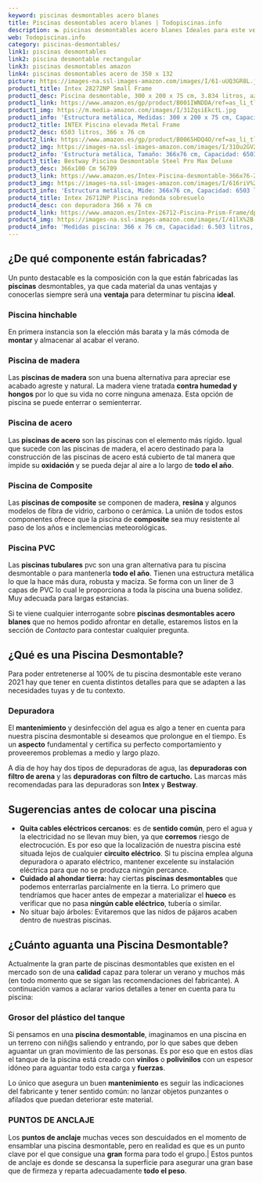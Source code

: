 ```yaml
---
keyword: piscinas desmontables acero blanes
title: Piscinas desmontables acero blanes | Todopiscinas.info
description: 🏊 piscinas desmontables acero blanes Ideales para este verano 2021. Aquí puedes comprar piscinas desmontables acero blanes y comparar con otras similares. No dejes escapar piscinas desmontables acero blanes a un precio realmente tentador.
web: Todopiscinas.info
category: piscinas-desmontables/
link1: piscinas desmontables
link2: piscina desmontable rectangular
link3: piscinas desmontables amazon
link4: piscinas desmontables acero de 350 x 132
picture: https://images-na.ssl-images-amazon.com/images/I/61-uUQ3GR8L.jpg
product1_title: Intex 28272NP Small Frame
product1_desc: Piscina desmontable, 300 x 200 x 75 cm, 3.834 litros, azul
product1_link: https://www.amazon.es/gp/product/B001IWNDDA/ref=as_li_tl?ie=UTF8&camp=3638&creative=24630&creativeASIN=B001IWNDDA&linkCode=as2&tag=todopiscinas0e-21&linkId=25b9d647487c889cb6ef56ed63f50ca1
product1_img: https://m.media-amazon.com/images/I/31ZqsiEkctL.jpg
product1_info: 'Estructura metálica, Medidas: 300 x 200 x 75 cm, Capacidad: 3.834 litros, Para 6 personas (+ 6 años), Fácil montaje, Forma rectangular'
product2_title: INTEX Piscina elevada Metal Frame
product2_desc: 6503 litros, 366 x 76 cm
product2_link: https://www.amazon.es/gp/product/B0065HDQ4O/ref=as_li_tl?ie=UTF8&camp=3638&creative=24630&creativeASIN=B0065HDQ4O&linkCode=as2&tag=todopiscinas0e-21&linkId=ed2430e3ba564d3527ee103df33ed7b3
product2_img: https://images-na.ssl-images-amazon.com/images/I/31Ou2GV2SAL.jpg
product2_info: 'Estructura metálica, Tamaño: 366x76 cm, Capacidad: 6503 litros, Forma circular, De 4 a 7 personas (+6 años)'
product3_title: Bestway Piscina Desmontable Steel Pro Max Deluxe
product3_desc: 366x100 Cm 56709
product3_link: https://www.amazon.es/Intex-Piscina-desmontable-366x76-28210NP/dp/B0065HDQ4O?__mk_es_ES=%C3%85M%C3%85%C5%BD%C3%95%C3%91&crid=25UQGV9HG2INI&dchild=1&keywords=piscinas+desmontables&qid=1615854176&sprefix=piscinas+dem%2Caps%2C201&sr=8-5&linkCode=ll1&tag=todopiscinas0e-21&linkId=34f200977c6cbaab1f3f4d9ac0e64755&language=es_ES&ref_=as_li_ss_tl
product3_img: https://images-na.ssl-images-amazon.com/images/I/616riV%2BiY3L.jpg
product3_info: 'Estructura metálica, Mide: 366x76 cm, Capacidad: 6503 litros, De 4 a 7 personas mayores de 6 años, Forma circular, Tecnología Super-Tough'
product4_title: Intex 26712NP Piscina redonda sobresuelo
product4_desc: con depuradora 366 x 76 cm
product4_link: https://www.amazon.es/Intex-26712-Piscina-Prism-Frame/dp/B07FB823GL?__mk_es_ES=%C3%85M%C3%85%C5%BD%C3%95%C3%91&dchild=1&keywords=piscinas+desmontables+con+depuradora&qid=1615936418&sr=8-5&linkCode=ll1&tag=todopiscinas0e-21&linkId=d98699de7830cd471766fa1daa36de34&language=es_ES&ref_=as_li_ss_tl
product4_img: https://images-na.ssl-images-amazon.com/images/I/41lX%2B-YpibL.jpg
product4_info: 'Medidas piscina: 366 x 76 cm, Capacidad: 6.503 litros, Incluye depuradora de cartucha A, Lona resistente triple capa'
---
```




## ¿De qué componente están fabricadas?

Un punto destacable es la composición con la que están fabricadas las **piscinas** desmontables, ya que cada material da unas ventajas y conocerlas siempre será una **ventaja** para determinar tu piscina **ideal**.


### Piscina hinchable

En primera instancia son la elección más barata y la más cómoda de **montar** y almacenar al acabar el verano.


### Piscina de madera

Las **piscinas de madera** son una buena alternativa para apreciar ese acabado agreste y natural. La madera viene tratada **contra humedad y hongos** por lo que su vida no corre ninguna amenaza. Esta opción de piscina se puede enterrar o semienterrar.


### Piscina de acero

Las **piscinas de acero** son las piscinas con el elemento más rígido. Igual que sucede con las piscinas de madera, el acero destinado para la construcción de las piscinas de acero está cubierto de tal manera que impide su **oxidación** y se pueda dejar al aire a lo largo de **todo el año**.


### Piscina de Composite

Las **piscinas de composite** se componen de madera, **resina** y algunos modelos de fibra de vidrio, carbono o cerámica. La unión de todos estos componentes ofrece que la piscina de **composite** sea muy resistente al paso de los años e inclemencias meteorológicas.


### Piscina  PVC

Las **piscinas tubulares** pvc son una gran alternativa para tu piscina desmontable o para mantenerla **todo el año**. Tienen una estructura metálica lo que la hace más dura, robusta y maciza. Se forma con un liner de 3 capas de PVC lo cual le proporciona a toda la piscina una buena solidez. Muy adecuada para largas estancias.

Si te viene cualquier interrogante sobre **piscinas desmontables acero blanes** que no hemos podido afrontar en detalle, estaremos listos en la sección de _Contacto_ para contestar cualquier pregunta.
## ¿Qué es una Piscina Desmontable?



Para poder entretenerse al 100% de tu piscina desmontable este verano 2021 hay que tener en cuenta distintos detalles para que se adapten a las necesidades tuyas y de tu contexto.


### Depuradora

El **mantenimiento** y desinfección del agua es algo a tener en cuenta para nuestra piscina desmontable si deseamos que prolongue en el tiempo. Es un **aspecto** fundamental y certifica su perfecto comportamiento y proveeremos problemas a medio y largo plazo.

A día de hoy hay dos tipos de depuradoras de agua, las **depuradoras con filtro de arena** y  las **depuradoras** **con filtro de cartucho.** Las marcas más recomendadas para las depuradoras son **Intex** y **Bestway**.

<stats-list :link1=link1 :link2=link2 :link3=link3 :link4=link4 :category=category></stats-list>


## Sugerencias antes de colocar una piscina



*   **Quita cables eléctricos cercanos**: es de **sentido común**, pero el agua y la electricidad no se llevan muy bien, ya que **corremos** riesgo de electrocución. Es por eso que la localización de nuestra piscina esté situada lejos de cualquier **circuito eléctrico**. Si tu piscina emplea alguna depuradora o aparato eléctrico, mantener excelente su instalación eléctrica para que no se produzca ningún percance.
*   **Cuidado al ahondar tierra:** hay ciertas **piscinas desmontables** que podemos enterrarlas parcialmente en la tierra. Lo primero  que tendríamos que hacer antes de empezar a materializar el **hueco** es verificar que no pasa **ningún cable eléctrico**, tubería o similar.
*   No situar bajo árboles: Evitaremos que las nidos de pájaros acaben dentro de nuestras piscinas.


## ¿Cuánto aguanta una Piscina Desmontable?

Actualmente la gran parte de piscinas desmontables que existen en el mercado son de una **calidad** capaz para tolerar un verano y muchos más (en todo momento que se sigan las recomendaciones del fabricante). A continuación vamos a aclarar varios detalles a tener en cuenta para tu piscina:


### Grosor del plástico del tanque

Si pensamos en una **piscina desmontable**, imaginamos en una piscina en un terreno con niñ@s saliendo y entrando, por lo que sabes que deben aguantar un gran movimiento de las personas. Es por eso que en estos días el tanque de la piscina está creado con **vinilos** o **polivinilos** con un espesor idóneo para aguantar todo esta carga y **fuerzas**.

Lo único que asegura un	 buen **mantenimiento** es seguir las indicaciones del fabricante y tener sentido común: no lanzar objetos punzantes o afilados que puedan deteriorar este material.


### PUNTOS DE ANCLAJE

Los **puntos de anclaje** muchas veces son descuidados en el momento de ensamblar una piscina desmontable, pero en realidad es que es un punto clave por el que consigue una **gran** forma para todo el grupo.| Estos puntos de anclaje es donde se descansa la superficie para asegurar una gran base que de firmeza y reparta adecuadamente **todo el peso**.

<brand-panel :title=product1_title :desc=product1_desc :img=product1_img :link=product1_link></brand-panel>

<external-banner></external-banner>
